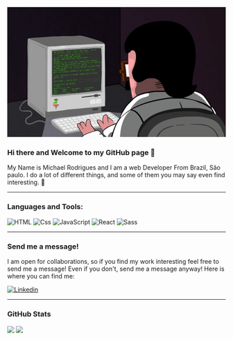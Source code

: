 
<img src="/banner LinkedIn.gif" alt="banner" width="1200" height="300"/>



### Hi there and Welcome to my GitHub page 👋

My Name is Michael Rodrigues and I am a web Developer From Brazil, São paulo.  I do a lot of different things, and some of them you may say even find interesting. 🤞

---

###  Languages and Tools:

<p>
  <img alt="HTML" src="https://img.shields.io/badge/HTML-E34F26?logo=html5&logoColor=white&style=for-the-badge" />
  <img alt="Css" src="https://img.shields.io/badge/CSS-1572B6?logo=css3&logoColor=white&style=for-the-badge" />
  <img alt="JavaScript" src="https://img.shields.io/badge/JavaScript-F7DF1E?logo=javascript&logoColor=white&style=for-the-badge" />
  <img alt="React" src="https://img.shields.io/badge/React-61DAFB?logo=react&logoColor=white&style=for-the-badge" />
  <img alt="Sass" src="https://img.shields.io/badge/Sass-CC6699?logo=sass&logoColor=white&style=for-the-badge" />
</p>

---

### Send me a message!

I am open for collaborations, so if you find my work interesting feel free to send me a message! Even if you don't, send me a message anyway! Here is where you can find me:

<p>
<a href="https://www.linkedin.com/in/michael-rodrigues12/">
  <img
    alt="Linkedin"
    src="https://img.shields.io/badge/linkedin-0077B5?logo=linkedin&logoColor=white&style=for-the-badge"
  />
</a>
</p>

---

### GitHub Stats
<p>
<img align="center" src="https://github-readme-stats.vercel.app/api?username=YesMarsh&show_1cons=true&theme=radical" />
<img
  align="center" src="https://github-readme-stats.vercel.app/api/top-langs/?username=YesMarsh&hide=html&layout=compact&title_color=AD058F&bg_color=0C2233&text_color=D6D6D6" 
/></p>
 
     

